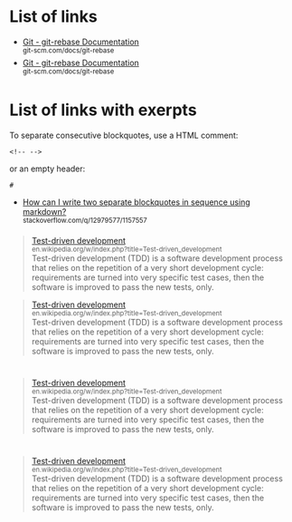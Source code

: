 # List of links

- [Git - git-rebase Documentation](https://git-scm.com/docs/git-rebase)  
  <sup>git-scm.com/docs/git-rebase</sup>  
- [Git - git-rebase Documentation](https://git-scm.com/docs/git-rebase)  
  <sup>git-scm.com/docs/git-rebase</sup>  




# List of links with exerpts


To separate consecutive blockquotes, use a HTML comment:

    <!-- -->
    
or an empty header:

    #

- [How can I write two separate blockquotes in sequence using markdown?](http://stackoverflow.com/questions/12979577/how-can-i-write-two-separate-blockquotes-in-sequence-using-markdown)  
 <sup>stackoverflow.com/q/12979577/1157557</sup>

> [Test-driven development](https://en.wikipedia.org/w/index.php?title=Test-driven_development&oldid=750634597)  
> <sup>en.wikipedia.org/w/index.php?title=Test-driven_development</sup>  
> Test-driven development (TDD) is a software development process that relies on the repetition of a very short development cycle: requirements are turned into very specific test cases, then the software is improved to pass the new tests, only. 

<!-- -->

> [Test-driven development](https://en.wikipedia.org/w/index.php?title=Test-driven_development&oldid=750634597)  
> <sup>en.wikipedia.org/w/index.php?title=Test-driven_development</sup>  
> Test-driven development (TDD) is a software development process that relies on the repetition of a very short development cycle: requirements are turned into very specific test cases, then the software is improved to pass the new tests, only. 

#

> [Test-driven development](https://en.wikipedia.org/w/index.php?title=Test-driven_development&oldid=750634597)  
> <sup>en.wikipedia.org/w/index.php?title=Test-driven_development</sup>  
> Test-driven development (TDD) is a software development process that relies on the repetition of a very short development cycle: requirements are turned into very specific test cases, then the software is improved to pass the new tests, only. 

#

> [Test-driven development](https://en.wikipedia.org/w/index.php?title=Test-driven_development&oldid=750634597)  
> <sup>en.wikipedia.org/w/index.php?title=Test-driven_development</sup>  
> Test-driven development (TDD) is a software development process that relies on the repetition of a very short development cycle: requirements are turned into very specific test cases, then the software is improved to pass the new tests, only. 


